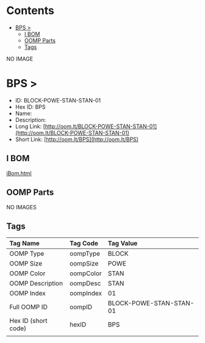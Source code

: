 



Contents
========

* [BPS > ](#bps--)
	* [I BOM](#i-bom)
	* [OOMP Parts](#oomp-parts)
	* [Tags](#tags)
  
NO IMAGE  
# BPS > 

- ID: BLOCK-POWE-STAN-STAN-01
- Hex ID: BPS
- Name: 
- Description: 
- Long Link: [http://oom.lt/BLOCK-POWE-STAN-STAN-01](http://oom.lt/BLOCK-POWE-STAN-STAN-01)
- Short Link: [http://oom.lt/BPS](http://oom.lt/BPS)

## I BOM
  
[iBom.html](https://htmlpreview.github.io/?https://github.com/oomlout/oomlout_OOMP_projects_V2/blob/main/BLOCK/POWE/STAN/STAN/01/ibom.html)
## OOMP Parts
  
NO IMAGES  
## Tags
  

|Tag Name|Tag Code|Tag Value|
| :--- | :--- | :--- |
|OOMP Type|oompType|BLOCK|
|OOMP Size|oompSize|POWE|
|OOMP Color|oompColor|STAN|
|OOMP Description|oompDesc|STAN|
|OOMP Index|oompIndex|01|
|Full OOMP ID|oompID|BLOCK-POWE-STAN-STAN-01|
|Hex ID (short code)|hexID|BPS|
||||
